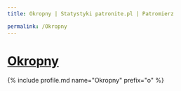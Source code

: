 ```yaml
---
title: Okropny | Statystyki patronite.pl | Patromierz

permalink: /Okropny
---
```


# [Okropny](https://patronite.pl/Okropny)

{% include profile.md name="Okropny" prefix="o" %}

